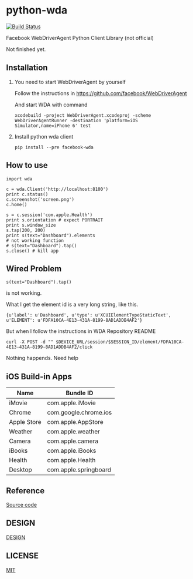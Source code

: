 # python-wda
[![Build Status](https://travis-ci.org/codeskyblue/python-wda.svg?branch=master)](https://travis-ci.org/codeskyblue/python-wda)

Facebook WebDriverAgent Python Client Library (not official)

Not finished yet.

## Installation
1. You need to start WebDriverAgent by yourself

	Follow the instructions in <https://github.com/facebook/WebDriverAgent>

	And start WDA with command

	```
	xcodebuild -project WebDriverAgent.xcodeproj -scheme WebDriverAgentRunner -destination 'platform=iOS Simulator,name=iPhone 6' test
	```

2. Install python wda client

	```
	pip install --pre facebook-wda
	```

## How to use
```
import wda

c = wda.Client('http://localhost:8100')
print c.status()
c.screenshot('screen.png')
c.home()

s = c.session('com.apple.Health')
print s.orientation # expect PORTRAIT
print s.window_size
s.tap(200, 200)
print s(text="Dashboard").elements
# not working function
# s(text="Dashboard").tap()
s.close() # kill app
```

## Wired Problem
```
s(text="Dashboard").tap()
```
is not working.

What I get the element id is a very long string, like this.

```
{u'label': u'Dashboard', u'type': u'XCUIElementTypeStaticText', u'ELEMENT': u'FDFA10CA-4E13-431A-8199-8AD1ADDB4AF2'}
```

But when I follow the instructions in WDA Repository README

```
curl -X POST -d "" $DEVICE_URL/session/$SESSION_ID/element/FDFA10CA-4E13-431A-8199-8AD1ADDB4AF2/click
```

Nothing happends. Need help

## iOS Build-in Apps
|   Name | Bundle ID          |
|--------|--------------------|
| iMovie | com.apple.iMovie |
| Chrome | com.google.chrome.ios |
| Apple Store | com.apple.AppStore |
| Weather | com.apple.weather |
| Camera | com.apple.camera |
| iBooks | com.apple.iBooks |
| Health | com.apple.Health |
| Desktop | com.apple.springboard |

## Reference
[Source code](https://github.com/facebook/WebDriverAgent/blob/master/WebDriverAgentLib/Commands/FBElementCommands.m#L62)
 
## DESIGN
[DESIGN](DESIGN.md)

## LICENSE
[MIT](LICENSE)
